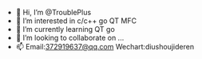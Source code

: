 - 👋 Hi, I’m @TroublePlus
- 👀 I’m interested in c/c++ go QT MFC
- 🌱 I’m currently learning QT go
- 💞️ I’m looking to collaborate on ...
- 📫 Email:372919637@qq.com Wechart:diushoujideren

<!---
TroublePlus/TroublePlus is a ✨ special ✨ repository because its `README.md` (this file) appears on your GitHub profile.
You can click the Preview link to take a look at your changes.
--->

